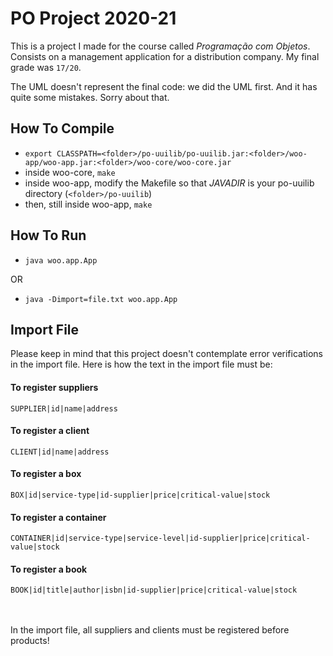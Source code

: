 # PO Project 2020-21
This is a project I made for the course called *Programação com Objetos*. Consists on a management application for a distribution company.
My final grade was `17/20`.

The UML doesn't represent the final code: we did the UML first. And it has quite some mistakes. Sorry about that.

## How To Compile
- `export CLASSPATH=<folder>/po-uuilib/po-uuilib.jar:<folder>/woo-app/woo-app.jar:<folder>/woo-core/woo-core.jar`
- inside woo-core, `make`
- inside woo-app, modify the Makefile so that *JAVADIR* is your po-uuilib directory (`<folder>/po-uuilib`)
- then, still inside woo-app, `make`

## How To Run
- `java woo.app.App`

OR
- `java -Dimport=file.txt woo.app.App`

## Import File
Please keep in mind that this project doesn't contemplate error verifications in the import file. Here is how the text in the import file must be:

#### To register suppliers
`SUPPLIER|id|name|address`
#### To register a client
`CLIENT|id|name|address`
#### To register a box
`BOX|id|service-type|id-supplier|price|critical-value|stock`
#### To register a container
`CONTAINER|id|service-type|service-level|id-supplier|price|critical-value|stock`
#### To register a book
`BOOK|id|title|author|isbn|id-supplier|price|critical-value|stock`

<br/><br/>In the import file, all suppliers and clients must be registered before products!
